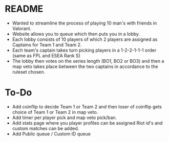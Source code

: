 # README
- Wanted to streamline the process of playing 10 man's with friends in Valorant.
- Website allows you to queue which then puts you in a lobby.
- Each lobby consists of 10 players of which 2 players are assigned as Captains for Team 1 and Team 2.
- Each team's captain takes turn picking players in a 1-2-2-1-1-1 order (same as FPL and ESEA Rank S)
- The lobby then votes on the series length (BO1, BO2 or BO3) and then a map veto takes place between the two captains in accordance to the ruleset chosen.

# To-Do
- Add coinflip to decide Team 1 or Team 2 and then loser of coinflip gets choice of Team 1 or Team 2 in map veto.
- Add timer per player pick and map veto pick/ban.
- Add stats page where you player profiles can be assigned Riot id's and custom matches can be added.
- Add Public queue / Custom ID queue
